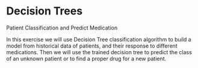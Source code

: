 # Decision Trees
Patient Classification and Predict Medication  

In this exercise we will use Decision Tree classification algorithm to build a model from historical data of patients, and their response to different medications. Then we will use the trained decision tree to predict the class of an unknown patient or to find a proper drug for a new patient.
